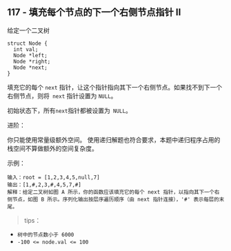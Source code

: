 ## 117 - 填充每个节点的下一个右侧节点指针 II
给定一个二叉树
```
struct Node {
  int val;
  Node *left;
  Node *right;
  Node *next;
}
```
填充它的每个 `next` 指针，让这个指针指向其下一个右侧节点。如果找不到下一个右侧节点，则将` next` 指针设置为 `NULL`。

初始状态下，所有` next `指针都被设置为` NULL`。

 

进阶：

你只能使用常量级额外空间。
使用递归解题也符合要求，本题中递归程序占用的栈空间不算做额外的空间复杂度。
 

示例：
```
输入：root = [1,2,3,4,5,null,7]
输出：[1,#,2,3,#,4,5,7,#]
解释：给定二叉树如图 A 所示，你的函数应该填充它的每个 next 指针，以指向其下一个右侧节点，如图 B 所示。序列化输出按层序遍历顺序（由 next 指针连接），'#' 表示每层的末尾。
```

>tips：
+ `树中的节点数小于 6000`
+ `-100 <= node.val <= 100`